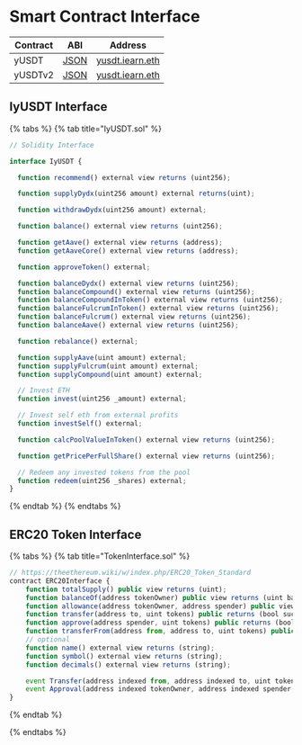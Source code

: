 # Smart Contract Interface

| Contract | ABI | Address |
| -- | -- | -- |
| yUSDT | [JSON](https://github.com/iearn-finance/itoken/blob/master/build/contracts/yUSDT.json) | [yusdt.iearn.eth](https://etherscan.io/address/0xa1787206d5b1bE0f432C4c4f96Dc4D1257A1Dd14) |
| yUSDTv2 | [JSON](https://github.com/iearn-finance/itoken/blob/master/build/contracts/yUSDT.json) | [yusdt.iearn.eth](https://etherscan.io/address/0x83f798e925BcD4017Eb265844FDDAbb448f1707D) |



## IyUSDT Interface

{% tabs %}
{% tab title="IyUSDT.sol" %}
```javascript
// Solidity Interface

interface IyUSDT {

  function recommend() external view returns (uint256);

  function supplyDydx(uint256 amount) external returns(uint);

  function withdrawDydx(uint256 amount) external;

  function balance() external view returns (uint256);

  function getAave() external view returns (address);
  function getAaveCore() external view returns (address);

  function approveToken() external;

  function balanceDydx() external view returns (uint256);
  function balanceCompound() external view returns (uint256);
  function balanceCompoundInToken() external view returns (uint256);
  function balanceFulcrumInToken() external view returns (uint256);
  function balanceFulcrum() external view returns (uint256);
  function balanceAave() external view returns (uint256);

  function rebalance() external;

  function supplyAave(uint amount) external;
  function supplyFulcrum(uint amount) external;
  function supplyCompound(uint amount) external;

  // Invest ETH
  function invest(uint256 _amount) external;

  // Invest self eth from external profits
  function investSelf() external;

  function calcPoolValueInToken() external view returns (uint256);

  function getPricePerFullShare() external view returns (uint256);

  // Redeem any invested tokens from the pool
  function redeem(uint256 _shares) external;
}
```
{% endtab %}
{% endtabs %}

## ERC20 Token Interface

{% tabs %}
{% tab title="TokenInterface.sol" %}
```javascript
// https://theethereum.wiki/w/index.php/ERC20_Token_Standard
contract ERC20Interface {
    function totalSupply() public view returns (uint);
    function balanceOf(address tokenOwner) public view returns (uint balance);
    function allowance(address tokenOwner, address spender) public view returns (uint remaining);
    function transfer(address to, uint tokens) public returns (bool success);
    function approve(address spender, uint tokens) public returns (bool success);
    function transferFrom(address from, address to, uint tokens) public returns (bool success);
    // optional
    function name() external view returns (string);
    function symbol() external view returns (string);
    function decimals() external view returns (string);

    event Transfer(address indexed from, address indexed to, uint tokens);
    event Approval(address indexed tokenOwner, address indexed spender, uint tokens);
}
```
{% endtab %}

{% endtabs %}
